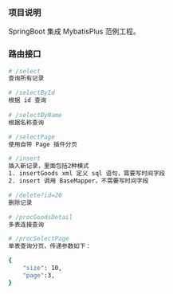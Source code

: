 ### 项目说明
SpringBoot 集成 MybatisPlus 范例工程。


### 路由接口

```bash
# /select
查询所有记录

# /selectById
根据 id 查询
 
# /selectByName
根据名称查询

# /selectPage
使用自带 Page 插件分页

# /insert
插入新记录，里面包括2种模式
1. insertGoods xml 定义 sql 语句，需要写时间字段
2. insert 调用 BaseMapper，不需要写时间字段

# /delete?id=20
删除记录

# /procGoodsDetail
多表连接查询

# /procSelectPage
单表查询分页，传递参数如下：

{
    "size": 10,
    "page":3,
}

```